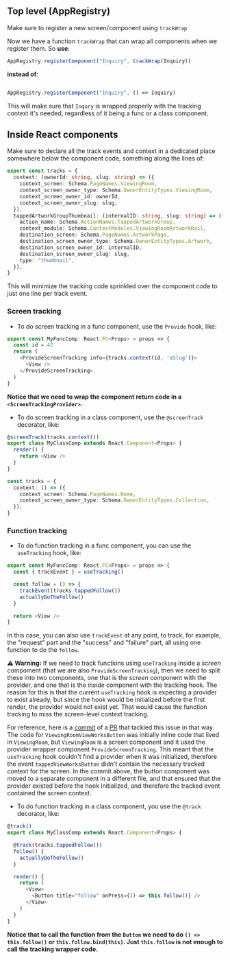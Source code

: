 ## Top level (AppRegistry)

Make sure to register a new screen/component using `trackWrap`

Now we have a function `trackWrap` that can wrap all components when we register them. So **use**:
```typescript
AppRegistry.registerComponent("Inquiry", trackWrap(Inquiry))
```
**instead of**:
```typescript

AppRegistry.registerComponent("Inquiry", () => Inquiry)
```

This will make sure that `Inqury` is wrapped properly with the tracking context it's needed, regardless of it being a func or a class component.

## Inside React components

Make sure to declare all the track events and context in a dedicated place somewhere below the component code, something along the lines of:
```typescript
export const tracks = {
  context: (ownerId: string, slug: string) => ({
    context_screen: Schema.PageNames.ViewingRoom,
    context_screen_owner_type: Schema.OwnerEntityTypes.ViewingRoom,
    context_screen_owner_id: ownerId,
    context_screen_owner_slug: slug,
  }),
  tappedArtworkGroupThumbnail: (internalID: string, slug: string) => ({
    action_name: Schema.ActionNames.TappedArtworkGroup,
    context_module: Schema.ContextModules.ViewingRoomArtworkRail,
    destination_screen: Schema.PageNames.ArtworkPage,
    destination_screen_owner_type: Schema.OwnerEntityTypes.Artwork,
    destination_screen_owner_id: internalID,
    destination_screen_owner_slug: slug,
    type: "thumbnail",
  }),
}
```

This will minimize the tracking code sprinkled over the component code to just one line per track event.

### Screen tracking

- To do screen tracking in a func component, use the `Provide` hook, like:
```typescript
export const MyFuncComp: React.FC<Props> = props => {
  const id = 42
  return (
    <ProvideScreenTracking info={tracks.context(id, 'aSlug')}> 
      <View />
    </ProvideScreenTracking> 
  )
}
```
**Notice that we need to wrap the component return code in a `<ScreenTrackingProvider>`.**

- To do screen tracking in a class component, use the `@screenTrack` decorator, like:
```typescript
@screenTrack(tracks.context())
export class MyClassComp extends React.Component<Props> {
  render() {
    return <View />
  }
}

const tracks = {
  context: () => ({
    context_screen: Schema.PageNames.Home,
    context_screen_owner_type: Schema.OwnerEntityTypes.Collection,
  }),
}
```

### Function tracking
- To do function tracking in a func component, you can use the `useTracking` hook, like:
```typescript
export const MyFuncComp: React.FC<Props> = props => {
  const { trackEvent } = useTracking()

  const follow = () => {
    trackEvent(tracks.tappedFollow())
    actuallyDoTheFollow()
  }

  return <View />
}
```
In this case, you can also use `trackEvent` at any point, to track, for example, the "request" part and the "success" and "failure" part, all using one function to do the `follow`.

**⚠️ Warning:**
If we need to track functions using `useTracking` inside a *screen* compoment (that we are also `ProvideScreenTracking`), then we need to split these into two components, one that is the *screen* component with the provider, and one that is the *inside* component with the tracking hook.
The reason for this is that the current `useTracking` hook is expecting a provider to exist already, but since the hook would be initialized before the first render, the provider would not exist yet. That would cause the function tracking to miss the screen-level context tracking.

For reference, here is a [commit](https://github.com/artsy/eigen/pull/3215/commits/1c36dd692d8eb82a2b13354fd9106b8b2d03a05c) of a [PR](https://github.com/artsy/eigen/pull/3215) that tackled this issue in that way. The code for `ViewingRoomViewWorksButton` was initially inline code that lived in `ViewingRoom`, but `ViewingRoom` is a screen component and it used the provider wrapper component `ProvideScreenTracking`. This meant that the `useTracking` hook couldn't find a provider when it was initialized, therefore the event `tappedViewWorksButton` didn't contain the necessary tracked context for the screen. In the commit above, the button component was moved to a separate component in a different file, and that ensured that the provider existed before the hook initialized, and therefore the tracked event contained the screen context.


- To do function tracking in a class component, you use the `@track` decorator, like:
```typescript
@track()
export class MyClassComp extends React.Component<Props> {

  @track(tracks.tappedFollow())
  follow() {
    actuallyDoTheFollow()
  }

  render() {
    return (
      <View>
        <Button title="follow" onPress={() => this.follow()} />
      </View>
    )
  }
}
```

**Notice that to call the function from the `Button` we need to do `() => this.follow()` or `this.follow.bind(this)`. Just `this.follow` is not enough to call the tracking wrapper code.**
